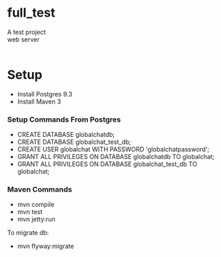 # full_test

A test project</br>
web server</br></br>

<h1>Setup</h1>

<ul>
	<li>Install Postgres 9.3</li>
	<li>Install Maven 3</li>
</ul>
<h3>Setup Commands From Postgres</h3>
<ul>
	<li>CREATE DATABASE globalchatdb;</li>
	<li>CREATE DATABASE globalchat_test_db;</li>
	<li>CREATE USER globalchat WITH PASSWORD 'globalchatpassword';</li>
	<li>GRANT ALL PRIVILEGES ON DATABASE globalchatdb TO globalchat;</li>
	<li>GRANT ALL PRIVILEGES ON DATABASE globalchat_test_db TO globalchat;</li>
</ul>
<h3>Maven Commands</h3>
<ul>
	<li>mvn compile</li>
	<li>mvn test</li>
	<li>mvn jetty:run</li>
</ul>
To migrate db:
<ul>
	<li>mvn flyway:migrate</li>
</ul>